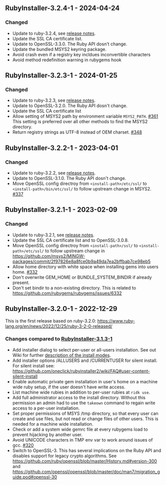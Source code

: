 ## RubyInstaller-3.2.4-1 - 2024-04-24

### Changed
- Update to ruby-3.2.4, see [release notes](https://www.ruby-lang.org/en/news/2024/04/23/ruby-3-2-4-released/).
- Update the SSL CA certificate list.
- Update to OpenSSL-3.3.0. The Ruby API dosn't change.
- Update the bundled MSYS2 keyring package.
- Avoid crash even if a registry key incldues inconvertible characters
- Avoid method redefinition warning in rubygems hook


## RubyInstaller-3.2.3-1 - 2024-01-25

### Changed
- Update to ruby-3.2.3, see [release notes](https://www.ruby-lang.org/en/news/2024/01/18/ruby-3-2-3-released/).
- Update to OpenSSL-3.2.0.
  The Ruby API dosn't change.
- Update the SSL CA certificate list
- Allow setting of MSYS2 path by environment variable `MSYS2_PATH`. [#361](https://github.com/oneclick/rubyinstaller2/issues/361)
  This setting is preferred over all other methods to find the MSYS2 directory.
- Return registry strings as UTF-8 instead of OEM charset. [#348](https://github.com/oneclick/rubyinstaller2/issues/348)


## RubyInstaller-3.2.2-1 - 2023-04-01

### Changed
- Update to ruby-3.2.2, see [release notes](https://www.ruby-lang.org/en/news/2023/03/30/ruby-3-2-2-released/).
- Update to OpenSSL-3.1.0.
  The Ruby API dosn't change.
- Move OpenSSL config directroy from `<install-path>/etc/ssl/` to  `<install-path>/bin/etc/ssl/` to follow upstream change in MSYS2. [#337](https://github.com/oneclick/rubyinstaller2/issues/337)


## RubyInstaller-3.2.1-1 - 2023-02-09

### Changed
- Update to ruby-3.2.1, see [release notes](https://www.ruby-lang.org/en/news/2023/02/08/ruby-3-2-1-released/).
- Update the SSL CA certificate list and to OpenSSL-3.0.8.
- Move OpenSSL config directroy from `<install-path>/ssl/` to  `<install-path>/etc/ssl/` to follow upstream change in https://github.com/msys2/MINGW-packages/commit/2f97826e8a8fce0b9a49da7ea2bffbab7ce98eb5
- Allow home directory with white space when installing gems into users home. [#332](https://github.com/oneclick/rubyinstaller2/issues/332)
- Don't overwrite GEM_HOME or BUNDLE_SYSTEM_BINDIR if already present.
- Don't set bindir to a non-existing directory.
  This is related to https://github.com/rubygems/rubygems/issues/6332


## RubyInstaller-3.2.0-1 - 2022-12-29

This is the first release based on ruby-3.2.0: https://www.ruby-lang.org/en/news/2022/12/25/ruby-3-2-0-released/

### Changes compared to [RubyInstaller-3.1.3-1](CHANGELOG-3.1.md#rubyinstaller-313-1---2022-11-27)
- Add installer dialog to select per-user or all-users installation.
  See out Wiki for further [description of the install modes](https://github.com/oneclick/rubyinstaller2/wiki/FAQ#user-content-install-mode).
- Add installer options /ALLUSERS and /CURRENTUSER for silent install.
  For silent install see: https://github.com/oneclick/rubyinstaller2/wiki/FAQ#user-content-silent-install
- Enable automatic private gem installation in user's home on a machine wide ruby setup, if the user doesn't have write access.
- List machine wide rubies in addition to per-user rubies at `ridk use`.
- Add full administrator access to the install directory.
  Without this permission an admin had to use the `takeown` command to regain write access to a per-user installation.
- Set proper permissions of MSYS /tmp directory, so that every user can create and use files, but not read or change files of other users.
  This is needed for a machine wide installation.
- Check or add a system wide gemrc file at every rubygems load to prevent hijacking by another user.
- Avoid UNICODE characters in TMP env var to work around issues of gcc. [#320](https://github.com/oneclick/rubyinstaller2/issues/320)
- Switch to OpenSSL-3. This has several implications on the Ruby API and disables support for legacy crypto algorithms.
  See https://github.com/ruby/openssl/blob/master/History.md#version-300 and https://github.com/openssl/openssl/blob/master/doc/man7/migration_guide.pod#openssl-30

